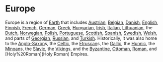 # Europe

Europe is a region of [Earth](Earth) that includes [Austrian](Austria), [Belgian](Belgium), [Danish](Denmark), [English](England), [Finnish](Finland), [French](France), [German](Germany), [Greek](Greece), [Hungarian](Hungary), [Irish](Ireland), [Italian](Italy), [Lithuanian](Lithuania), the [Dutch](Netherlands), [Norwegian](Norway), [Polish](Poland), [Portuguese](Portugal), [Scottish](Scotland), [Spanish](Spain), [Swedish](Sweden), [Welsh](Wales), and parts of [Georgian](Georgia), [Russian](Russia), and [Turkish](Turkey). Historically, it was also home to the [Anglo-Saxon](Anglo-Saxon)s, the [Celtic](Celts), the [Etruscan](Etruscan)s, the [Gallic](Gauls), the [Hunnic](Huns), the [Minoan](Minoan)s, the [Slavic](Slavs), the [Viking](Viking)s, and the [Byzantine](Byzantine), [Ottoman](Ottoman), [Roman](Roman), and [Holy%20Roman](Holy Roman) Empires.